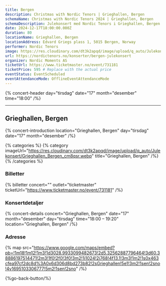 ```yaml
---
title: Bergen
description: Christmas with Nordic Tenors | Grieghallen, Bergen
schemaName: Christmas with Nordic Tenors 2024 | Grieghallen, Bergen
schemaDescription: Julekonsert med Nordic Tenors i Grieghallen, Bergen
date: 2024-12-17T18:00:00.000Z
duration: 80
locationName: Grieghallen, Bergen
locationAddress: Edvard Griegs plass 1, 5015 Bergen, Norway
performer: Nordic Tenors
image: https://res.cloudinary.com/dt3k2apqd/image/upload/q_auto/Julekonsert/schema_-_Grieghallen_Bergen_fxncaq.webp
url: https://nordictenors.no/konserter/bergen-julekonsert
organizer: Nordic Moments AS
ticketUrl: https://www.ticketmaster.no/event/731181
ticketPrice: 595 # Replace with the actual price
eventStatus: EventScheduled
eventAttendanceMode: OfflineEventAttendanceMode
---
```


{% concert-header day="tirsdag" date="17" month="desember" time="18:00" /%}

---

## Grieghallen, Bergen

{% concert-introduction location="Grieghallen, Bergen" day="tirsdag" date="17" month="desember" /%}

{% categories %}
{% category imageUrl="https://res.cloudinary.com/dt3k2apqd/image/upload/q_auto/Julekonsert/Grieghallen_Bergen_cm8qsr.webp" title="Grieghallen, Bergen" /%}
{% /categories %}

### Billetter

{% billetter concert="" outlet="ticketmaster" ticketUrl="https://www.ticketmaster.no/event/731181" /%}

### Konsertdetaljer

{% concert-details concert="Grieghallen, Bergen" date="17" month="desember" day="tirsdag" time="18:00 – 19:20" location="Grieghallen, Bergen" /%}

### Adresse

{% map src="https://www.google.com/maps/embed?pb=!1m18!1m12!1m3!1d3028.9933099482673!2d5.32562887796464!3d60.38886197514471!2m3!1f0!2f0!3f0!3m2!1i1024!2i768!4f13.1!3m3!1m2!1s0x463cfea97cf2dc8d%3A0x6d306d8bd273b82!2sGrieghallen!5e1!3m2!1sen!2sno!4v1695103306777!5m2!1sen!2sno" /%}

{%go-back-button/%}
